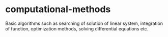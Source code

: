 # computational-methods
Basic algorithms such as searching of solution of linear system, integration of function, optimization methods, solving differential equations etc.
